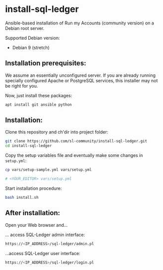 # install-sql-ledger

Ansible-based installation of Run my Accounts (community version) on
a Debian root server.

Supported Debian version:


* Debian 9 (stretch)



## Installation prerequisites:


We assume an essentially unconfigured server. If you are already running
specially configured Apache or PostgreSQL services, this installer may not be
right for you.


Now, just install these packages:

```sh
apt install git ansible python
```

## Installation:

Clone this repository and ch'dir into project folder:

```sh
git clone https://github.com/sl-community/install-sql-ledger.git
cd install-sql-ledger
```

Copy the setup variables file and eventually make some changes in `setup.yml`:

```sh
cp vars/setup-sample.yml vars/setup.yml

# <YOUR_EDITOR> vars/setup.yml
```

Start installation procedure:

```sh
bash install.sh
```

## After installation:

Open your Web browser and...

... access SQL-Ledger admin interface: 

```sh
https://<IP_ADDRESS>/sql-ledger/admin.pl
```

...access SQL-Ledger user interface:

```sh
https://<IP_ADDRESS>/sql-ledger/login.pl
```

